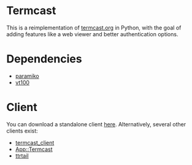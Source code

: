 # Termcast

This is a reimplementation of [termcast.org](http://termcast.org) in Python, with the
goal of adding features like a web viewer and better authentication options.

# Dependencies

* [paramiko](https://pypi.python.org/pypi/paramiko/)
* [vt100](https://pypi.python.org/pypi/vt100)

# Client

You can download a standalone client
[here](https://raw.githubusercontent.com/doy/python-termcast-client/master/termcast).
Alternatively, several other clients exist:

* [termcast_client](https://pypi.python.org/pypi/termcast_client)
* [App::Termcast](https://metacpan.org/release/App-Termcast)
* [ttrtail](http://noway.ratry.ru/jsn/termcast/)
